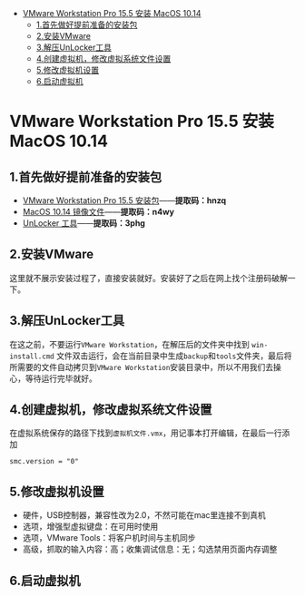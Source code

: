 <!--ts-->
   * [VMware Workstation Pro 15.5 安装 MacOS 10.14](#vmware-workstation-pro-155-安装-macos-1014)
      * [1.首先做好提前准备的安装包](#1首先做好提前准备的安装包)
      * [2.安装VMware](#2安装vmware)
      * [3.解压UnLocker工具](#3解压unlocker工具)
      * [4.创建虚拟机，修改虚拟系统文件设置](#4创建虚拟机修改虚拟系统文件设置)
      * [5.修改虚拟机设置](#5修改虚拟机设置)
      * [6.启动虚拟机](#6启动虚拟机)

<!-- Added by: xufei, at: 2019年11月 3日 星期日 15时02分29秒 CST -->

<!--te-->

# VMware Workstation Pro 15.5 安装 MacOS 10.14

## 1.首先做好提前准备的安装包

* [VMware Workstation Pro 15.5 安装包](https://pan.baidu.com/s/1O5R2CXVqTHs65n9Nkpp90g)——**提取码：hnzq**
* [MacOS 10.14 镜像文件](https://pan.baidu.com/s/1QnGRwCY3pCQ5aF4FctENOQ)——**提取码：n4wy**
* [UnLocker 工具](https://pan.baidu.com/s/19m9NqAFD8IWAGV0HfBCjBw)——**提取码：3phg**

## 2.安装VMware

这里就不展示安装过程了，直接安装就好。安装好了之后在网上找个注册码破解一下。

## 3.解压UnLocker工具

在这之前，不要运行`VMware Workstation`，在解压后的文件夹中找到 `win-install.cmd` 文件双击运行，会在当前目录中生成`backup`和`tools`文件夹，最后将所需要的文件自动拷贝到`VMware Workstation`安装目录中，所以不用我们去操心，等待运行完毕就好。

## 4.创建虚拟机，修改虚拟系统文件设置

在虚拟系统保存的路径下找到`虚拟机文件.vmx`，用记事本打开编辑，在最后一行添加
```
smc.version = "0"
```

## 5.修改虚拟机设置

* 硬件，USB控制器，兼容性改为2.0，不然可能在mac里连接不到真机
* 选项，增强型虚拟键盘：在可用时使用
* 选项，VMware Tools：将客户机时间与主机同步
* 高级，抓取的输入内容：高；收集调试信息：无；勾选禁用页面内存调整

## 6.启动虚拟机
